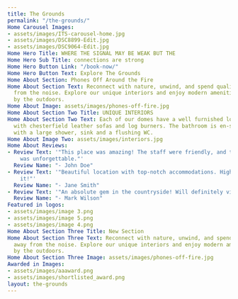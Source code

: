 ```yaml
---
title: The Grounds
permalink: "/the-grounds/"
Home Carousel Images:
- assets/images/ITS-carousel-home.jpg
- assets/images/DSC8899-Edit.jpg
- assets/images/DSC9064-Edit.jpg
Home Hero Title: WHERE THE SIGNAL MAY BE WEAK BUT THE
Home Hero Sub Title: connections are strong
Home Hero Button Link: "/book-now/"
Home Hero Button Text: Explore The Grounds
Home About Section: Phones Off Around the Fire
Home About Section Text: Reconnect with nature, unwind, and spend quality time away
  from the noise. Explore our unique interiors and enjoy modern amenities surrounded
  by the outdoors.
Home About Image: assets/images/phones-off-fire.jpg
Home About Section Two Title: UNIQUE INTERIORS
Home About Section Two Text: Each of our domes have a well furnished lounge area,
  with chesterfield leather sofas and log burners. The bathroom is en-suite and fitted
  with a large shower, sink and a flushing WC.
Home About Image Two: assets/images/interiors.jpg
Home About Reviews:
- Review Text: '"This place was amazing! The staff were friendly, and the experience
    was unforgettable."'
  Review Name: "- John Doe"
- Review Text: '"Beautiful location with top-notch accommodations. Highly recommend
    it!"'
  Review Name: "- Jane Smith"
- Review Text: '"An absolute gem in the countryside! Will definitely visit again."'
  Review Name: "- Mark Wilson"
Featured in logos:
- assets/images/image 3.png
- assets/images/image 5.png
- assets/images/image 4.png
Home About Section Three Title: New Section
Home About Section Three Text: Reconnect with nature, unwind, and spend quality time
  away from the noise. Explore our unique interiors and enjoy modern amenities surrounded
  by the outdoors.
Home About Section Three Image: assets/images/phones-off-fire.jpg
Awarded in Images:
- assets/images/aaaward.png
- assets/images/shortlisted_award.png
layout: the-grounds
---
```


